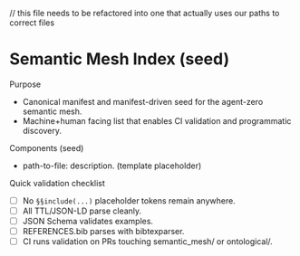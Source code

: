 
// this file needs to be refactored into one that actually uses our paths to correct files 

# Semantic Mesh Index (seed)

Purpose
- Canonical manifest and manifest-driven seed for the agent-zero semantic mesh.
- Machine+human facing list that enables CI validation and programmatic discovery.

Components (seed)
- path-to-file: description. (template placeholder)

Quick validation checklist
- [ ] No `§§include(...)` placeholder tokens remain anywhere.
- [ ] All TTL/JSON-LD parse cleanly.
- [ ] JSON Schema validates examples.
- [ ] REFERENCES.bib parses with bibtexparser.
- [ ] CI runs validation on PRs touching semantic_mesh/ or ontological/.
